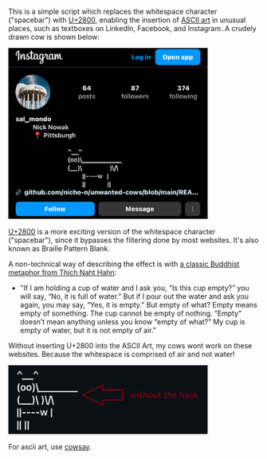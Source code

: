 
This is a simple script which replaces the whitespace character ("spacebar") with [U+2800](https://www.compart.com/en/unicode/U+2800), enabling the insertion of [ASCII art](https://en.wikipedia.org/wiki/ASCII_art) in unusual places, such as textboxes on LinkedIn, Facebook, and Instagram. A crudely drawn cow is shown below:

<img src="sample.png" style="width:400px"></img>

[U+2800](https://www.compart.com/en/unicode/U+2800) is a more exciting version of the whitespace character ("spacebar"), since it bypasses the filtering done by most websites. It's also known as Braille Pattern Blank.

A non-technical way of describing the effect is with [a classic Buddhist metaphor from Thich Naht Hahn](https://www.lionsroar.com/heart-sutra-fullness-emptiness/?fbclid=PAZXh0bgNhZW0CMTEAAaY2u3C6dgAIRaX6s6XqgIbdcel4NCBbCEi8rUCKP1lojyvXs4MXPmXh9-o_aem_p3-7qujV6kJvEgaTiBX0Qg):

- "If I am holding a cup of water and I ask you, “Is this cup empty?” you will say, “No, it is full of water.” But if I pour out the water and ask you again, you may say, “Yes, it is empty.” But empty of what? Empty means empty of something. The cup cannot be empty of nothing. “Empty” doesn’t mean anything unless you know “empty of what?” My cup is empty of water, but it is not empty of air."

Without inserting U+2800 into the ASCII Art, my cows wont work on these websites. Because the whitespace is comprised of air and not water!

<img src="sample2.png" style="width:400px"></img>

For ascii art, use [cowsay](https://cowsay-svelte.vercel.app/).
